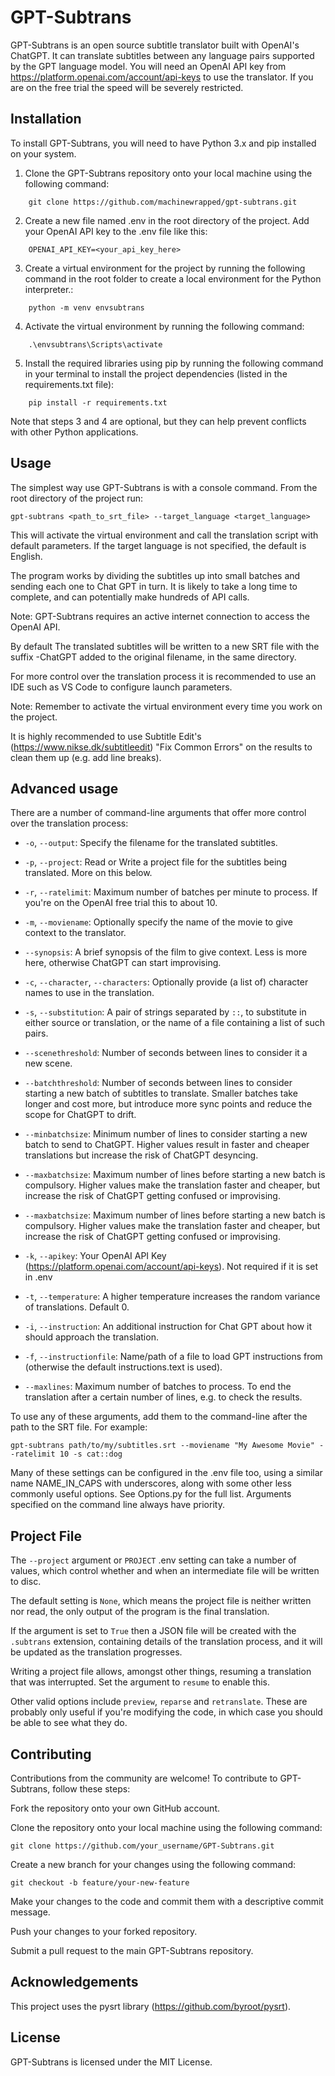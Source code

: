 # GPT-Subtrans
GPT-Subtrans is an open source subtitle translator built with OpenAI's ChatGPT. It can translate subtitles between any language pairs supported by the GPT language model. You will need an OpenAI API key from https://platform.openai.com/account/api-keys to use the translator. If you are on the free trial the speed will be severely restricted.

## Installation
To install GPT-Subtrans, you will need to have Python 3.x and pip installed on your system.

1. Clone the GPT-Subtrans repository onto your local machine using the following command:
```
    git clone https://github.com/machinewrapped/gpt-subtrans.git
```

2. Create a new file named .env in the root directory of the project. Add your OpenAI API key to the .env file like this:
```
    OPENAI_API_KEY=<your_api_key_here>
```

3. Create a virtual environment for the project by running the following command in the root folder to create a local environment for the Python interpreter.:
```
    python -m venv envsubtrans
```

4. Activate the virtual environment by running the following command:
```
    .\envsubtrans\Scripts\activate
```

5. Install the required libraries using pip by running the following command in your terminal to install the project dependencies (listed in the requirements.txt file):
```
    pip install -r requirements.txt
```

Note that steps 3 and 4 are optional, but they can help prevent conflicts with other Python applications.


## Usage

The simplest way use GPT-Subtrans is with a console command. From the root directory of the project run:
```
gpt-subtrans <path_to_srt_file> --target_language <target_language>
```

This will activate the virtual environment and call the translation script with default parameters. If the target language is not specified, the default is English.

The program works by dividing the subtitles up into small batches and sending each one to Chat GPT in turn. It is likely to take a long time to complete, and can potentially make hundreds of API calls.

Note: GPT-Subtrans requires an active internet connection to access the OpenAI API.

By default The translated subtitles will be written to a new SRT file with the suffix -ChatGPT added to the original filename, in the same directory.

For more control over the translation process it is recommended to use an IDE such as VS Code to configure launch parameters.

Note: Remember to activate the virtual environment every time you work on the project.

It is highly recommended to use Subtitle Edit's (https://www.nikse.dk/subtitleedit) "Fix Common Errors" on the results to clean them up (e.g. add line breaks).

## Advanced usage

There are a number of command-line arguments that offer more control over the translation process:

- `-o`, `--output`:
  Specify the filename for the translated subtitles.

- `-p`, `--project`:
  Read or Write a project file for the subtitles being translated. More on this below.

- `-r`, `--ratelimit`:
  Maximum number of batches per minute to process. If you're on the OpenAI free trial this to about 10.

- `-m`, `--moviename`:
  Optionally specify the name of the movie to give context to the translator.

- `--synopsis`:
  A brief synopsis of the film to give context. Less is more here, otherwise ChatGPT can start improvising.

- `-c`, `--character`, `--characters`:
  Optionally provide (a list of) character names to use in the translation.

- `-s`, `--substitution`:
  A pair of strings separated by `::`, to substitute in either source or translation, or the name of a file containing a list of such pairs.

- `--scenethreshold`:
  Number of seconds between lines to consider it a new scene.

- `--batchthreshold`:
  Number of seconds between lines to consider starting a new batch of subtitles to translate.
  Smaller batches take longer and cost more, but introduce more sync points and reduce the scope for ChatGPT to drift.

- `--minbatchsize`:
  Minimum number of lines to consider starting a new batch to send to ChatGPT. Higher values result in
  faster and cheaper translations but increase the risk of ChatGPT desyncing.

- `--maxbatchsize`:
  Maximum number of lines before starting a new batch is compulsory. Higher values make the translation
  faster and cheaper, but increase the risk of ChatGPT getting confused or improvising.

- `--maxbatchsize`:
  Maximum number of lines before starting a new batch is compulsory. Higher values make the translation
  faster and cheaper, but increase the risk of ChatGPT getting confused or improvising.

- `-k`, `--apikey`:
  Your OpenAI API Key (https://platform.openai.com/account/api-keys). Not required if it is set in .env

- `-t`, `--temperature`:
  A higher temperature increases the random variance of translations. Default 0.

- `-i`, `--instruction`:
  An additional instruction for Chat GPT about how it should approach the translation.

- `-f`, `--instructionfile`:
  Name/path of a file to load GPT instructions from (otherwise the default instructions.text is used).

- `--maxlines`:
  Maximum number of batches to process. To end the translation after a certain number of lines, e.g. to check the results.

To use any of these arguments, add them to the command-line after the path to the SRT file. For example:

```
gpt-subtrans path/to/my/subtitles.srt --moviename "My Awesome Movie" --ratelimit 10 -s cat::dog
```

Many of these settings can be configured in the .env file too, using a similar name NAME_IN_CAPS with underscores, 
along with some other less commonly useful options. See Options.py for the full list. Arguments specified on the command line always have priority.


## Project File

The `--project` argument or `PROJECT` .env setting can take a number of values, which control whether and when an intermediate file will be written to disc.

The default setting is `None`, which means the project file is neither written nor read, the only output of the program is the final translation.

If the argument is set to `True` then a JSON file will be created with the `.subtrans` extension, containing details of the translation process, 
and it will be updated as the translation progresses.

Writing a project file allows, amongst other things, resuming a translation that was interrupted. Set the argument to `resume` to enable this.

Other valid options include `preview`, `reparse` and `retranslate`. These are probably only useful if you're modifying the code, in which case
you should be able to see what they do.


## Contributing
Contributions from the community are welcome! To contribute to GPT-Subtrans, follow these steps:

Fork the repository onto your own GitHub account.

Clone the repository onto your local machine using the following command:

```
git clone https://github.com/your_username/GPT-Subtrans.git
```

Create a new branch for your changes using the following command:

```
git checkout -b feature/your-new-feature
```

Make your changes to the code and commit them with a descriptive commit message.

Push your changes to your forked repository.

Submit a pull request to the main GPT-Subtrans repository.

## Acknowledgements
This project uses the pysrt library (https://github.com/byroot/pysrt).

## License
GPT-Subtrans is licensed under the MIT License.
